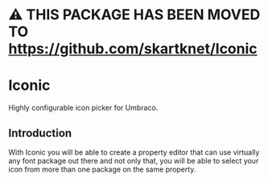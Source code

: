 # :warning: THIS PACKAGE HAS BEEN MOVED TO https://github.com/skartknet/Iconic

# Iconic
Highly configurable icon picker for Umbraco.

## Introduction
With Iconic you will be able to create a property editor that can use virtually any font package out there and not only that, you will  be able to select your icon from more than one package on the same property.

